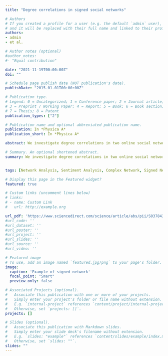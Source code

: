 ```yaml
---
title: "Degree correlations in signed social networks"

# Authors
# If you created a profile for a user (e.g. the default `admin` user), write the username (folder name) here 
# and it will be replaced with their full name and linked to their profile.
authors:
- admin
- et al.

# Author notes (optional)
#author_notes:
#- "Equal contribution"

date: "2021-11-19T00:00:00Z"
doi: ""

# Schedule page publish date (NOT publication's date).
publishDate: "2015-01-01T00:00:00Z"

# Publication type.
# Legend: 0 = Uncategorized; 1 = Conference paper; 2 = Journal article;
# 3 = Preprint / Working Paper; 4 = Report; 5 = Book; 6 = Book section;
# 7 = Thesis; 8 = Patent
publication_types: ["2"]

# Publication name and optional abbreviated publication name.
publication: In *Physica A*
publication_short: In *Physica A*

abstract: We investigate degree correlations in two online social networks where users are connected through different types of links. We find that, while subnetworks in which links have a positive connotation, such as endorsement and trust, are characterized by assortative mixing by degree, networks in which links have a negative connotation, such as disapproval and distrust, are characterized by disassortative patterns. We introduce a class of simple theoretical models to analyze the interplay between network topology and the superimposed structure based on the sign of links. Results uncover the conditions that underpin the emergence of the patterns observed in the data, namely the assortativity of positive subnetworks and the disassortativity of negative ones. We discuss the implications of our study for the analysis of signed complex networks.

# Summary. An optional shortened abstract.
summary: We investigate degree correlations in two online social networks where users are connected through different types of links. We find that, while subnetworks in which links have a positive connotation, such as endorsement and trust, are characterized by assortative mixing by degree, networks in which links have a negative connotation, such as disapproval and distrust, are characterized by disassortative patterns. We introduce a class of simple theoretical models to analyze the interplay between network topology and the superimposed structure based on the sign of links. Results uncover the conditions that underpin the emergence of the patterns observed in the data, namely the assortativity of positive subnetworks and the disassortativity of negative ones. We discuss the implications of our study for the analysis of signed complex networks.


tags: [Network Analysis, Sentiment Analysis, Complex Network, Signed Networks]

# Display this page in the Featured widget?
featured: true

# Custom links (uncomment lines below)
# links:
# - name: Custom Link
#   url: http://example.org

url_pdf: 'https://www.sciencedirect.com/science/article/abs/pii/S0378437114010334'
#url_code: ''
#url_dataset: ''
#url_poster: ''
#url_project: ''
#url_slides: ''
#url_source: ''
#url_video: ''

# Featured image
# To use, add an image named `featured.jpg/png` to your page's folder. 
image:
  caption: 'Example of signed network'
  focal_point: "Smart"
  preview_only: false

# Associated Projects (optional).
#   Associate this publication with one or more of your projects.
#   Simply enter your project's folder or file name without extension.
#   E.g. `internal-project` references `content/project/internal-project/index.md`.
#   Otherwise, set `projects: []`.
projects: []

# Slides (optional).
#   Associate this publication with Markdown slides.
#   Simply enter your slide deck's filename without extension.
#   E.g. `slides: "example"` references `content/slides/example/index.md`.
#   Otherwise, set `slides: ""`.
slides: ""
---
```

